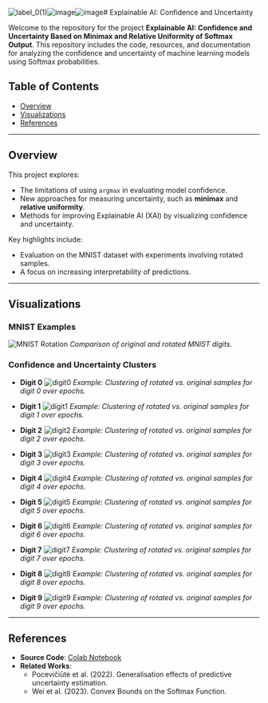 ![label_0(1)](https://github.com/user-attachments/assets/a5e1624b-9260-4573-9f17-4cd2e32aaf4f)![image](https://github.com/user-attachments/assets/89146db4-56b8-4909-84f1-a548c4d9d577)![image](https://github.com/user-attachments/assets/6452396a-44ad-4033-bdec-80e48b46c486)# Explainable AI: Confidence and Uncertainty

Welcome to the repository for the project **Explainable AI: Confidence and Uncertainty Based on Minimax and Relative Uniformity of Softmax Output**. This repository includes the code, resources, and documentation for analyzing the confidence and uncertainty of machine learning models using Softmax probabilities.

## Table of Contents

- [Overview](#overview)
- [Visualizations](#visualizations)
- [References](#references)

---

## Overview

This project explores:

- The limitations of using `argmax` in evaluating model confidence.
- New approaches for measuring uncertainty, such as **minimax** and **relative uniformity**.
- Methods for improving Explainable AI (XAI) by visualizing confidence and uncertainty.

Key highlights include:
- Evaluation on the MNIST dataset with experiments involving rotated samples.
- A focus on increasing interpretability of predictions.

---

## Visualizations

### MNIST Examples

![MNIST Rotation](https://github.com/user-attachments/assets/114720ec-bb63-453e-9fb8-dfe2f866b950)
*Comparison of original and rotated MNIST digits.*

### Confidence and Uncertainty Clusters

- **Digit 0**
  ![digit0](https://github.com/user-attachments/assets/d49fbd12-0a25-439a-a98b-d16a5338cdbf)
  *Example: Clustering of rotated vs. original samples for digit 0 over epochs.*

- **Digit 1**
  ![digit1](https://github.com/user-attachments/assets/0155e494-9870-42da-8978-f9c825928956)
  *Example: Clustering of rotated vs. original samples for digit 1 over epochs.*

- **Digit 2**
  ![digit2](https://github.com/user-attachments/assets/a2cf07d2-8fbb-4bb8-8cf8-ca79d151e60e)
  *Example: Clustering of rotated vs. original samples for digit 2 over epochs.*

- **Digit 3**
  ![digit3](https://github.com/user-attachments/assets/eb72bd63-8f30-4e7d-af20-1a90347111c3)
  *Example: Clustering of rotated vs. original samples for digit 3 over epochs.*

- **Digit 4**
  ![digit4](https://github.com/user-attachments/assets/97cfaf9b-8556-43f0-a877-b16bcb4a1639)
  *Example: Clustering of rotated vs. original samples for digit 4 over epochs.*

- **Digit 5**
  ![digit5](https://github.com/user-attachments/assets/c79827aa-d7b8-4d5e-a917-239a30d886c6)
  *Example: Clustering of rotated vs. original samples for digit 5 over epochs.*

- **Digit 6**
  ![digit6](https://github.com/user-attachments/assets/f0a977c7-0e33-45a1-a392-07b825db2f23)
  *Example: Clustering of rotated vs. original samples for digit 6 over epochs.*

- **Digit 7**
  ![digit7](https://github.com/user-attachments/assets/098e9685-b75a-4150-82a3-e5b43570a978)
  *Example: Clustering of rotated vs. original samples for digit 7 over epochs.*

- **Digit 8**
  ![digit8](https://github.com/user-attachments/assets/e2d30f4a-99a8-4f0e-95d0-de99577bf5f0)
  *Example: Clustering of rotated vs. original samples for digit 8 over epochs.*

- **Digit 9**
  ![digit9](https://github.com/user-attachments/assets/d0eba4cd-0cef-419c-a300-45e9c99a847d)
  *Example: Clustering of rotated vs. original samples for digit 9 over epochs.*

---

## References

- **Source Code**: [Colab Notebook](https://colab.research.google.com/drive/1HScciFVXf6Vmg4XuZU3zFqbMCyNeGTs8)
- **Related Works**:
  - Pocevičiūtė et al. (2022). Generalisation effects of predictive uncertainty estimation.
  - Wei et al. (2023). Convex Bounds on the Softmax Function.
